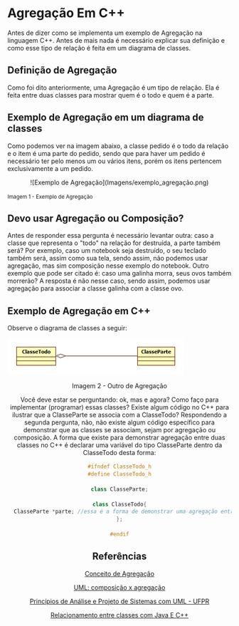 # Agregação Em C++

  Antes de dizer como se implementa um exemplo de Agregação na linguagem C++. Antes de mais nada é necessário explicar sua definição e como esse tipo de relação é feita em um diagrama de classes.

## Definição de Agregação

Como foi dito anteriormente, uma Agregação é um tipo de relação. Ela é feita entre duas classes para mostrar quem é o todo e quem é a parte.

## Exemplo de Agregação em um diagrama de classes

Como podemos ver na imagem abaixo, a classe pedido é o todo da relação e o item é uma parte do pedido, sendo que para haver um pedido é necessário ter pelo menos um ou vários itens, porém os itens pertencem exclusivamente a um pedido.

<center> ![Exemplo de Agregação](Imagens/exemplo_agregação.png) </center>

<small>Imagem 1 - Exemplo de Agregação </small>

## Devo usar Agregação ou Composição?

Antes de responder essa pergunta é necessário levantar outra: caso a classe que representa o "todo" na relação for destruída, a parte também será? Por exemplo, caso um notebook seja destruído, o seu teclado também será, assim como sua tela, sendo assim, não podemos usar agregação, mas sim composição nesse exemplo do notebook.
Outro exemplo que pode ser citado é: caso uma galinha morra, seus ovos também morrerão? A resposta é não nesse caso, sendo assim, podemos usar agregação para associar a classe galinha com a classe ovo.

## Exemplo de Agregação em C++

Observe o diagrama de classes a seguir:

![Exemplo de Agregação](Imagens/Classe.png)

<center>Imagem 2 - Outro de Agregação

Você deve estar se perguntando: ok, mas e agora? Como faço para implementar (programar) essas classes? Existe algum código no C++ para ilustrar que a ClasseParte se associa com a ClasseTodo? Respondendo a segunda pergunta, não, não existe algum código específico para demonstrar que as classes se associam, sejam por agregação ou composição. A forma que existe para demonstrar agregação entre duas classes no C++ é declarar uma variável do tipo ClasseParte dentro da ClasseTodo desta forma:

```CPP
#ifndef ClasseTodo_h
#define ClasseTodo_h

class ClasseParte;

class ClasseTodo{
  ClasseParte *parte; //essa é a forma de demonstrar uma agregação entre duas classes em C++
};

#endif
```
## Referências

[Conceito de Agregação](http://www.les.inf.puc-rio.br/wiki/images/7/7f/Aula1-diagrama_classes.pdf)

[UML: composição x agregação](http://imasters.com.br/artigo/18901/uml/uml-composicao-x-agregacao?trace=1519021197&source=single)

[Princípios de Análise e Projeto de Sistemas com UML - UFPR](http://www.inf.ufpr.br/silvia/ESNovo/UML/material/Diagrama_classe_Livro.pdf)

[Relacionamento entre classes com Java E C++](www.professorvida.com.br/if62c/material/relacionamentos.pdf)
